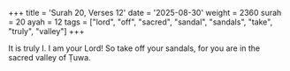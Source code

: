 +++
title = 'Surah 20, Verses 12'
date = '2025-08-30'
weight = 2360
surah = 20
ayah = 12
tags = ["lord", "off", "sacred", "sandal", "sandals", "take", "truly", "valley"]
+++

It is truly I. I am your Lord! So take off your sandals, for you are in the sacred valley of Ṭuwa.